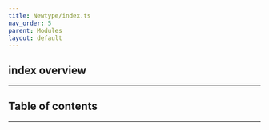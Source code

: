 ```yaml
---
title: Newtype/index.ts
nav_order: 5
parent: Modules
layout: default
---
```


## index overview

---

<h2 class="text-delta">Table of contents</h2>

---
